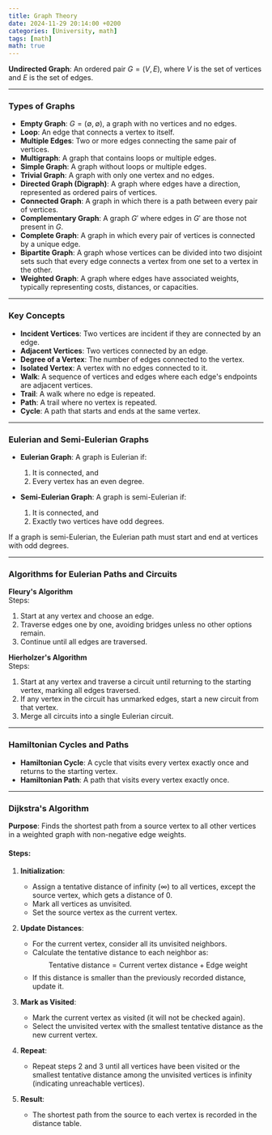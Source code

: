 ```yaml
---
title: Graph Theory
date: 2024-11-29 20:14:00 +0200
categories: [University, math]
tags: [math]
math: true
---
```


**Undirected Graph**: An ordered pair $G = (V, E)$, where $V$ is the set of vertices and $E$ is the set of edges.  

---

### Types of Graphs  
- **Empty Graph**: $G = (\emptyset, \emptyset)$, a graph with no vertices and no edges.  
- **Loop**: An edge that connects a vertex to itself.  
- **Multiple Edges**: Two or more edges connecting the same pair of vertices.  
- **Multigraph**: A graph that contains loops or multiple edges.  
- **Simple Graph**: A graph without loops or multiple edges.  
- **Trivial Graph**: A graph with only one vertex and no edges.  
- **Directed Graph (Digraph)**: A graph where edges have a direction, represented as ordered pairs of vertices.  
- **Connected Graph**: A graph in which there is a path between every pair of vertices.  
- **Complementary Graph**: A graph $G'$ where edges in $G'$ are those not present in $G$.  
- **Complete Graph**: A graph in which every pair of vertices is connected by a unique edge.  
- **Bipartite Graph**: A graph whose vertices can be divided into two disjoint sets such that every edge connects a vertex from one set to a vertex in the other.  
- **Weighted Graph**: A graph where edges have associated weights, typically representing costs, distances, or capacities.  

---

### Key Concepts  
- **Incident Vertices**: Two vertices are incident if they are connected by an edge.  
- **Adjacent Vertices**: Two vertices connected by an edge.  
- **Degree of a Vertex**: The number of edges connected to the vertex.  
- **Isolated Vertex**: A vertex with no edges connected to it.  
- **Walk**: A sequence of vertices and edges where each edge's endpoints are adjacent vertices.  
- **Trail**: A walk where no edge is repeated.  
- **Path**: A trail where no vertex is repeated.  
- **Cycle**: A path that starts and ends at the same vertex.  

---

### Eulerian and Semi-Eulerian Graphs  
- **Eulerian Graph**: A graph is Eulerian if:  
  1. It is connected, and  
  2. Every vertex has an even degree.  

- **Semi-Eulerian Graph**: A graph is semi-Eulerian if:  
  1. It is connected, and  
  2. Exactly two vertices have odd degrees.  

If a graph is semi-Eulerian, the Eulerian path must start and end at vertices with odd degrees.  

---

### Algorithms for Eulerian Paths and Circuits  

**Fleury's Algorithm**  
Steps:  
1. Start at any vertex and choose an edge.  
2. Traverse edges one by one, avoiding bridges unless no other options remain.  
3. Continue until all edges are traversed.  

**Hierholzer's Algorithm**  
Steps:  
1. Start at any vertex and traverse a circuit until returning to the starting vertex, marking all edges traversed.  
2. If any vertex in the circuit has unmarked edges, start a new circuit from that vertex.  
3. Merge all circuits into a single Eulerian circuit.  

---

### Hamiltonian Cycles and Paths  
- **Hamiltonian Cycle**: A cycle that visits every vertex exactly once and returns to the starting vertex.  
- **Hamiltonian Path**: A path that visits every vertex exactly once.  

---

### Dijkstra's Algorithm  

**Purpose**: Finds the shortest path from a source vertex to all other vertices in a weighted graph with non-negative edge weights.  

#### Steps:
1. **Initialization**:
   - Assign a tentative distance of infinity ($\infty$) to all vertices, except the source vertex, which gets a distance of 0.
   - Mark all vertices as unvisited.  
   - Set the source vertex as the current vertex.  

2. **Update Distances**:
   - For the current vertex, consider all its unvisited neighbors.
   - Calculate the tentative distance to each neighbor as:
     $$
     \text{Tentative distance} = \text{Current vertex distance} + \text{Edge weight}
     $$
   - If this distance is smaller than the previously recorded distance, update it.

3. **Mark as Visited**:
   - Mark the current vertex as visited (it will not be checked again).  
   - Select the unvisited vertex with the smallest tentative distance as the new current vertex.

4. **Repeat**:
   - Repeat steps 2 and 3 until all vertices have been visited or the smallest tentative distance among the unvisited vertices is infinity (indicating unreachable vertices).

5. **Result**:
   - The shortest path from the source to each vertex is recorded in the distance table.